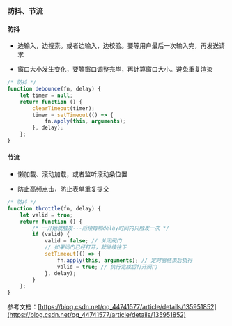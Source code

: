 ### 防抖、节流

#### 防抖

- 边输入，边搜索。或者边输入，边校验。要等用户最后一次输入完，再发送请求

- 窗口大小发生变化，要等窗口调整完毕，再计算窗口大小。避免重复渲染

```js
/* 防抖 */
function debounce(fn, delay) {
	let timer = null;
	return function () {
		clearTimeout(timer);
		timer = setTimeout(() => {
			fn.apply(this, arguments);
		}, delay);
	};
}
```

#### 节流

- 懒加载、滚动加载，或者监听滚动条位置

- 防止高频点击，防止表单重复提交

```js
/* 防抖 */
function throttle(fn, delay) {
	let valid = true;
	return function () {
		/* 一开始就触发---后续每隔delay时间内只触发一次 */
		if (valid) {
			valid = false; // 关闭阀门
			// 如果阀门已经打开，就继续往下
			setTimeout(() => {
				fn.apply(this, arguments); // 定时器结束后执行
				valid = true; // 执行完成后打开阀门
			}, delay);
		}
	};
}
```

参考文档：[https://blog.csdn.net/qq_44741577/article/details/135951852](https://blog.csdn.net/qq_44741577/article/details/135951852)
